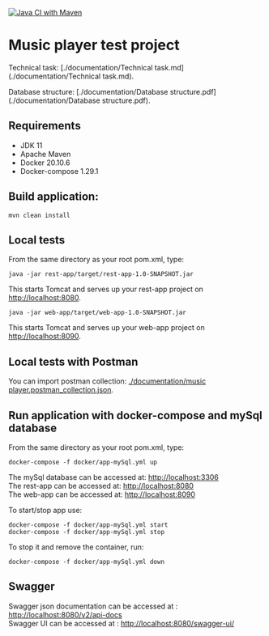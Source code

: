 [![Java CI with Maven](https://github.com/Brest-Java-Course-2021/dmilashuk-musicPlayer/actions/workflows/maven.yml/badge.svg)](https://github.com/Brest-Java-Course-2021/dmilashuk-musicPlayer/actions/workflows/maven.yml)

# Music player test project

Technical task: [./documentation/Technical task.md](./documentation/Technical task.md).

Database structure: [./documentation/Database structure.pdf](./documentation/Database structure.pdf).
## Requirements

* JDK 11
* Apache Maven
* Docker 20.10.6
* Docker-compose 1.29.1

## Build application:
```
mvn clean install
```
## Local tests
From the same directory as your root pom.xml, type:
```
java -jar rest-app/target/rest-app-1.0-SNAPSHOT.jar
```
This starts Tomcat and serves up your rest-app project on [http://localhost:8080](http://localhost:8080).
```
java -jar web-app/target/web-app-1.0-SNAPSHOT.jar 
```
This starts Tomcat and serves up your web-app project on [http://localhost:8090](http://localhost:8090).
## Local tests with Postman
You can import postman collection: [./documentation/music player.postman_collection.json](./documentation/music%20player.postman_collection.json).
## Run application with docker-compose and mySql database
From the same directory as your root pom.xml, type:
```
docker-compose -f docker/app-mySql.yml up
```
The mySql database can be accessed at: [http://localhost:3306](http://localhost:3306)\
The rest-app can be accessed at: [http://localhost:8080](http://localhost:8080)\
The web-app can be accessed at: [http://localhost:8090](http://localhost:8090)
 
 To start/stop app use:
 ```
 docker-compose -f docker/app-mySql.yml start
 docker-compose -f docker/app-mySql.yml stop
 ```
To stop it and remove the container, run:
 ```
 docker-compose -f docker/app-mySql.yml down
 ```

## Swagger
Swagger json documentation can be accessed at : [http://localhost:8080/v2/api-docs](http://localhost:8080/v2/api-docs) \
Swagger UI can be accessed at : [http://localhost:8080/swagger-ui/](http://localhost:8080/swagger-ui/)